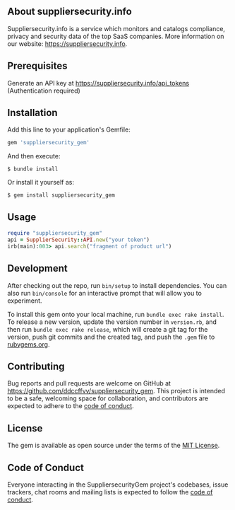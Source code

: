 ## About suppliersecurity.info

Suppliersecurity.info is a service which monitors and catalogs compliance, privacy and security data of the top SaaS companies. More information on our website: https://suppliersecurity.info.

## Prerequisites

Generate an API key at https://suppliersecurity.info/api_tokens (Authentication required)

## Installation

Add this line to your application's Gemfile:

```ruby
gem 'suppliersecurity_gem'
```

And then execute:

    $ bundle install

Or install it yourself as:

    $ gem install suppliersecurity_gem

## Usage

```ruby
require "suppliersecurity_gem"
api = SupplierSecurity::API.new("your token")
irb(main):003> api.search("fragment of product url")
```

## Development

After checking out the repo, run `bin/setup` to install dependencies. You can also run `bin/console` for an interactive prompt that will allow you to experiment.

To install this gem onto your local machine, run `bundle exec rake install`. To release a new version, update the version number in `version.rb`, and then run `bundle exec rake release`, which will create a git tag for the version, push git commits and the created tag, and push the `.gem` file to [rubygems.org](https://rubygems.org).

## Contributing

Bug reports and pull requests are welcome on GitHub at https://github.com/ddccffvv/suppliersecurity_gem. This project is intended to be a safe, welcoming space for collaboration, and contributors are expected to adhere to the [code of conduct](https://github.com/ddccffvv/suppliersecurity_gem/blob/main/CODE_OF_CONDUCT.md).

## License

The gem is available as open source under the terms of the [MIT License](https://opensource.org/licenses/MIT).

## Code of Conduct

Everyone interacting in the SuppliersecurityGem project's codebases, issue trackers, chat rooms and mailing lists is expected to follow the [code of conduct](https://github.com/ddccffvv/suppliersecurity_gem/blob/main/CODE_OF_CONDUCT.md).
